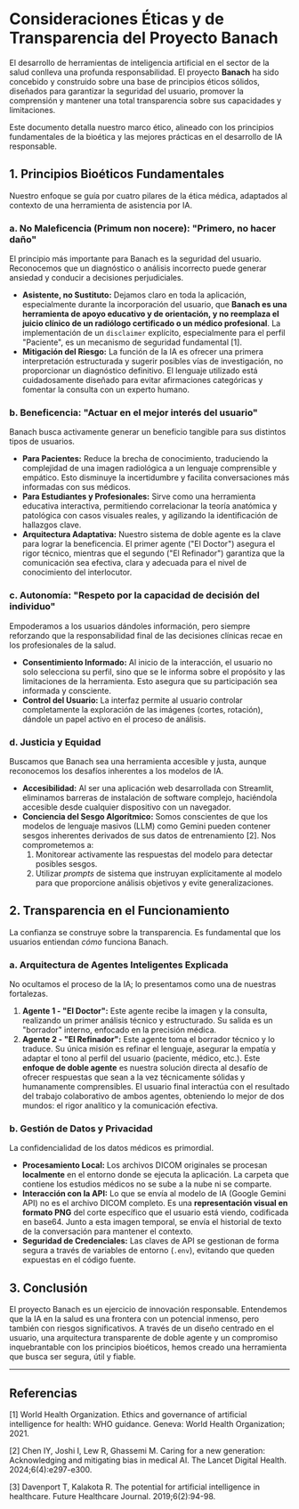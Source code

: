 # Consideraciones Éticas y de Transparencia del Proyecto Banach

El desarrollo de herramientas de inteligencia artificial en el sector de la salud conlleva una profunda responsabilidad. El proyecto **Banach** ha sido concebido y construido sobre una base de principios éticos sólidos, diseñados para garantizar la seguridad del usuario, promover la comprensión y mantener una total transparencia sobre sus capacidades y limitaciones.

Este documento detalla nuestro marco ético, alineado con los principios fundamentales de la bioética y las mejores prácticas en el desarrollo de IA responsable.

## 1. Principios Bioéticos Fundamentales

Nuestro enfoque se guía por cuatro pilares de la ética médica, adaptados al contexto de una herramienta de asistencia por IA.

### **a. No Maleficencia (Primum non nocere): "Primero, no hacer daño"**

El principio más importante para Banach es la seguridad del usuario. Reconocemos que un diagnóstico o análisis incorrecto puede generar ansiedad y conducir a decisiones perjudiciales.

* **Asistente, no Sustituto:** Dejamos claro en toda la aplicación, especialmente durante la incorporación del usuario, que **Banach es una herramienta de apoyo educativo y de orientación, y no reemplaza el juicio clínico de un radiólogo certificado o un médico profesional**. La implementación de un `disclaimer` explícito, especialmente para el perfil "Paciente", es un mecanismo de seguridad fundamental [1].
* **Mitigación del Riesgo:** La función de la IA es ofrecer una primera interpretación estructurada y sugerir posibles vías de investigación, no proporcionar un diagnóstico definitivo. El lenguaje utilizado está cuidadosamente diseñado para evitar afirmaciones categóricas y fomentar la consulta con un experto humano.

### **b. Beneficencia: "Actuar en el mejor interés del usuario"**

Banach busca activamente generar un beneficio tangible para sus distintos tipos de usuarios.

* **Para Pacientes:** Reduce la brecha de conocimiento, traduciendo la complejidad de una imagen radiológica a un lenguaje comprensible y empático. Esto disminuye la incertidumbre y facilita conversaciones más informadas con sus médicos.
* **Para Estudiantes y Profesionales:** Sirve como una herramienta educativa interactiva, permitiendo correlacionar la teoría anatómica y patológica con casos visuales reales, y agilizando la identificación de hallazgos clave.
* **Arquitectura Adaptativa:** Nuestro sistema de doble agente es la clave para lograr la beneficencia. El primer agente ("El Doctor") asegura el rigor técnico, mientras que el segundo ("El Refinador") garantiza que la comunicación sea efectiva, clara y adecuada para el nivel de conocimiento del interlocutor.

### **c. Autonomía: "Respeto por la capacidad de decisión del individuo"**

Empoderamos a los usuarios dándoles información, pero siempre reforzando que la responsabilidad final de las decisiones clínicas recae en los profesionales de la salud.

* **Consentimiento Informado:** Al inicio de la interacción, el usuario no solo selecciona su perfil, sino que se le informa sobre el propósito y las limitaciones de la herramienta. Esto asegura que su participación sea informada y consciente.
* **Control del Usuario:** La interfaz permite al usuario controlar completamente la exploración de las imágenes (cortes, rotación), dándole un papel activo en el proceso de análisis.

### **d. Justicia y Equidad**

Buscamos que Banach sea una herramienta accesible y justa, aunque reconocemos los desafíos inherentes a los modelos de IA.

* **Accesibilidad:** Al ser una aplicación web desarrollada con Streamlit, eliminamos barreras de instalación de software complejo, haciéndola accesible desde cualquier dispositivo con un navegador.
* **Conciencia del Sesgo Algorítmico:** Somos conscientes de que los modelos de lenguaje masivos (LLM) como Gemini pueden contener sesgos inherentes derivados de sus datos de entrenamiento [2]. Nos comprometemos a:
    1.  Monitorear activamente las respuestas del modelo para detectar posibles sesgos.
    2.  Utilizar *prompts* de sistema que instruyan explícitamente al modelo para que proporcione análisis objetivos y evite generalizaciones.

## 2. Transparencia en el Funcionamiento

La confianza se construye sobre la transparencia. Es fundamental que los usuarios entiendan *cómo* funciona Banach.

### **a. Arquitectura de Agentes Inteligentes Explicada**

No ocultamos el proceso de la IA; lo presentamos como una de nuestras fortalezas.
1.  **Agente 1 - "El Doctor":** Este agente recibe la imagen y la consulta, realizando un primer análisis técnico y estructurado. Su salida es un "borrador" interno, enfocado en la precisión médica.
2.  **Agente 2 - "El Refinador":** Este agente toma el borrador técnico y lo traduce. Su única misión es refinar el lenguaje, asegurar la empatía y adaptar el tono al perfil del usuario (paciente, médico, etc.).
Este **enfoque de doble agente** es nuestra solución directa al desafío de ofrecer respuestas que sean a la vez técnicamente sólidas y humanamente comprensibles. El usuario final interactúa con el resultado del trabajo colaborativo de ambos agentes, obteniendo lo mejor de dos mundos: el rigor analítico y la comunicación efectiva.

### **b. Gestión de Datos y Privacidad**

La confidencialidad de los datos médicos es primordial.
* **Procesamiento Local:** Los archivos DICOM originales se procesan **localmente** en el entorno donde se ejecuta la aplicación. La carpeta que contiene los estudios médicos no se sube a la nube ni se comparte.
* **Interacción con la API:** Lo que se envía al modelo de IA (Google Gemini API) no es el archivo DICOM completo. Es una **representación visual en formato PNG** del corte específico que el usuario está viendo, codificada en base64. Junto a esta imagen temporal, se envía el historial de texto de la conversación para mantener el contexto.
* **Seguridad de Credenciales:** Las claves de API se gestionan de forma segura a través de variables de entorno (`.env`), evitando que queden expuestas en el código fuente.

## 3. Conclusión

El proyecto Banach es un ejercicio de innovación responsable. Entendemos que la IA en la salud es una frontera con un potencial inmenso, pero también con riesgos significativos. A través de un diseño centrado en el usuario, una arquitectura transparente de doble agente y un compromiso inquebrantable con los principios bioéticos, hemos creado una herramienta que busca ser segura, útil y fiable.

---

## Referencias

[1] World Health Organization. Ethics and governance of artificial intelligence for health: WHO guidance. Geneva: World Health Organization; 2021.

[2] Chen IY, Joshi I, Lew R, Ghassemi M. Caring for a new generation: Acknowledging and mitigating bias in medical AI. The Lancet Digital Health. 2024;6(4):e297-e300.

[3] Davenport T, Kalakota R. The potential for artificial intelligence in healthcare. Future Healthcare Journal. 2019;6(2):94-98.
